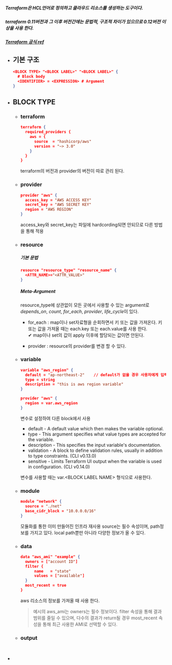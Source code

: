 ##### Terraform은 HCL언어로 정의하고 클라우드 리소스를 생성하는 도구이다.
##### terraform 0.11버전과 그 이후 버전간에는 문법적, 구조적 차이가 있으므로 0.12버전 이상을 사용 한다.
##### [Terraform 공식 ref](https://www.terraform.io/docs/configuration/index.html)
+ ## **기본 구조**
    ```json
    <BLOCK TYPE> "<BLOCK LABEL>" "<BLOCK LABEL>" {
      # Block body
      <IDENTIFIER> = <EXPRESSION> # Argument
    }
    ```

+ ## BLOCK TYPE
    - ### terraform
        ```json
        terraform {
          required_providers {
            aws = {
              source  = "hashicorp/aws"
              version = "~> 3.0"
            }
          }
        }
        ```
        terraform의 버전과 provider의 버전이 따로 관리 된다.

    - ### provider
        ```json
        provider "aws" {
          access_key = "AWS ACCESS KEY"
          secret_key = "AWS SECRET KEY"
          region = "AWS REGION"
        }
        ```
        access_key와 secret_key는 파일에 hardcording되면 안되므로 다른 방법을 통해 적용

    - ### resource
        ##### 기본 문법
        ```json
        resource "resource_type" "resource_name" {
          <ATTR_NAME>="<ATTR_VALUE>"
        }
        ```
        ##### Meta-Argument

        resource_type에 상관없이 모든 곳에서 사용할 수 있는 argument로 *depends_on*, *count*, *for_each*, *provider*, *life_cycle*이 있다.
        - for_each : map이나 set자료형을 순회하면서 키 또는 값을 가져온다. 키 또는 값을 가져올 때는 each.key 또는 each.value를 사용 한다.  
        ✔ map이나 set의 값이 apply 이후에 할당되는 값이면 안된다.
      
        - provider : resource의 provider를 변경 할 수 있다.

    - ### variable
        ```json
        variable "aws_region" {
          default = "ap-northeast-2"    // default가 없을 경우 사용자에게 입력 받는다.
          type = string
          description = "this is aws region variable"
        }

        provider "aws" {
          region = var.aws_region
        }
        ```
        변수로 설정하여 다른 block에서 사용
         - default - A default value which then makes the variable optional.
         - type - This argument specifies what value types are accepted for the variable.
         - description - This specifies the input variable's documentation.
         - validation - A block to define validation rules, usually in addition to type constraints. (CLI v0.13.0)
         - sensitive - Limits Terraform UI output when the variable is used in configuration. (CLI v0.14.0)  
        
        변수를 사용할 때는 var.\<BLOCK LABEL NAME> 형식으로 사용한다.

    - ### module
        ```json
        module "network" {
          source = "./net"
          base_cidr_block = "10.0.0.0/16"
        }
        ```
        모듈화를 통한 이미 만들어진 인프라 재사용
        source는 필수 속성이며, path정보를 가지고 있다. local path뿐만 아니라 다양한 정보가 올 수 있다.
        
    - ### data
        ```json
        data "aws_ami" "example" {
          owners = ["account ID"]
          filter {
              name   = "state"
              values = ["available"]
          }
          most_recent = true
        }
        ```
        aws 리소스의 정보를 가져올 때 사용 한다.  
        
        > 예시의 aws_ami는 owners는 필수 정보이다.
        > filter 속성을 통해 결과 범위를 줄일 수 있으며,
        > 다수의 결과가 return될 경우 most_recent 속성을 통해 최근 사용한 AMI로 선택할 수 있다.

    - ### output
        ```json
        ```
+ ## 